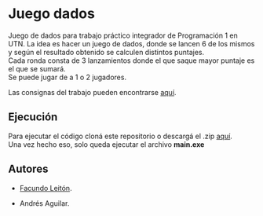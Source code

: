 
# Juego dados

Juego de dados para trabajo práctico integrador de Programación 1 en UTN.
La idea es hacer un juego de dados, donde se lancen 6 de los mismos y según el resultado obtenido se calculen distintos puntajes.\
Cada ronda consta de 3 lanzamientos donde el que saque mayor puntaje es el que se sumará. \
Se puede jugar de a 1 o 2 jugadores.

Las consignas del trabajo pueden encontrarse [aquí](https://docs.google.com/document/d/1lBGKF-vfK9eo5MJMGBYxTi9kNfQdedkDKj1k4-Zdps0/edit).





## Ejecución

Para ejecutar el código cloná este repositorio o descargá el .zip [aquí](https://github.com/Lvx4ry/juego-dados/archive/refs/heads/main.zip).\
Una vez hecho eso, solo queda ejecutar el archivo **main.exe**
## Autores

- [Facundo Leitón](https://github.com/Lvx4ry).

- Andrés Aguilar.
